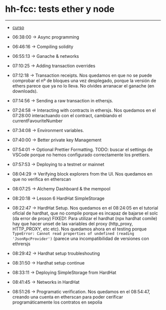 # hh-fcc: tests ether y node

---

- [curso](https://www.youtube.com/watch?v=gyMwXuJrbJQ)

- 06:38:00 -> Async programming
- 06:46:16 -> Compiling solidity
- 06:55:13 -> Ganache & networks
- 07:10:25 -> Adding transaction overrides
- 07:12:18 -> Transaction receipts. Nos quedamos en que no se puede comprobar el
  nº de bloques una vez desplegado, porque la versión de ethers parece que ya no lo
  lleva. No olvides arranacar el ganache (en downloads).
- 07:14:56 -> Sending a raw transaction in ethersjs.
- 07:24:58 -> Interacting with contracts in ethersjs. Nos quedamos en el 07:28:00
  interactuando con el contract, cambiando el currentFavouriteNumber
- 07:34:08 -> Environment variables.
- 07:40:00 -> Better private key Management
- 07:54:01 -> Optional Prettier Formatting. TODO: buscar el settings de VSCode
  porque no hemos configurado correctamente los prettiers.
- 07:57:53 -> Deploying to a testnet or mainnet
- 08:04:29 -> Verifying block explorers from the UI. Nos quedamos en que no verifica en etherscan
- 08:07:25 -> Alchemy Dashboard & the mempool
- 08:20:18 -> Lesson 6 HardHat SimpleStorage
- 08:22:47 -> HardHat Setup. Nos quedamos en el 08:24:05 en el tutorial oficial
de hardhat, que no compile porque es incapaz de bajarse el solc (da error de proxy)
FIXED!: Para utilizar el hardhat (npx hardhat comile) hay que hacer unset de 
las variables del proxy (http_proxy, HTTP_PROXY, etc etc). Nos quedamos ahora
en el testing porque ```     TypeError: Cannot read properties of undefined (reading 'JsonRpcProvider')``` (parece una incompatibilidad de versiones con ethrersjs
- 08:29:42 -> Hardhat setup troubleshouting
- 08:31:50 -> Hardhat setup continue
- 08:33:11 -> Deploying SimpleStorage from HardHat
- 08:41:45 -> Networks in HardHat
- 08:51:26 -> Programatic verification. Nos quedamos en el 08:54:47, creando una
  cuenta en etherscan para poder cerificar programáticamente los contratos en 
  sepolia
